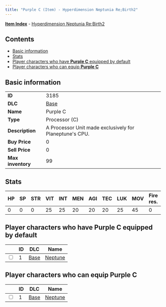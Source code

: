 ```yaml
---
title: "Purple C (Item) - Hyperdimension Neptunia Re;Birth2"
---
```


[**Item Index**](/neptunia/rb2/item/index.html) - [Hyperdimension Neptunia Re;Birth2](/neptunia/rb2)

## Contents

- [Basic information](#basic-information)
- [Stats](#stats)
- [Player characters who have **Purple C** equipped by default](#player-characters-who-have-purple-c-equipped-by-default)
- [Player characters who can equip **Purple C**](#player-characters-who-can-equip-purple-c)

## Basic information

|   |   |
| -- | -- |
| **ID** | 3185 |
| **DLC** | [Base](/neptunia/rb2/dlc/0-base.html) |
| **Name** | Purple C |
| **Type** | Processor (C) |
| **Description** | A Processor Unit made exclusively for Planeptune's CPU. |
| **Buy Price** | 0 |
| **Sell Price** | 0 |
| **Max inventory** | 99 |

## Stats

| HP | SP | STR | VIT | INT | MEN | AGI | TEC | LUK | MOV | Fire res. | Ice res. | Wind res. | Lightning res. |
| -- | -- | --- | --- | --- | --- | --- | --- | --- | --- | --------- | -------- | --------- | -------------- |
| 0 | 0 | 0 | 25 | 25 | 20 | 20 | 20 | 25 | 45 | 0 | 0 | 0 | 0 |

## Player characters who have **Purple C** equipped by default

|    | ID | DLC | Name |
| -- | -- | --- | ---- |
| <input type="checkbox" id="rb2-player-0-1" class="trackbox" /> | 1 | [Base](/neptunia/rb2/dlc/0-base.html) | [Neptune](/neptunia/rb2/player/0-1-neptune.html) |

## Player characters who can equip **Purple C**

|    | ID | DLC | Name |
| -- | -- | --- | ---- |
| <input type="checkbox" id="rb2-player-0-1" class="trackbox" /> | 1 | [Base](/neptunia/rb2/dlc/0-base.html) | [Neptune](/neptunia/rb2/player/0-1-neptune.html) |